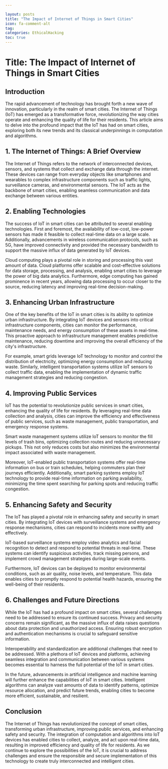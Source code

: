 ```yaml
---

layout: posts
title: "The Impact of Internet of Things in Smart Cities"
icon: fa-comment-alt
tag:      
categories: EthicalHacking
toc: true
---
```




# Title: The Impact of Internet of Things in Smart Cities

## Introduction

The rapid advancement of technology has brought forth a new wave of innovation, particularly in the realm of smart cities. The Internet of Things (IoT) has emerged as a transformative force, revolutionizing the way cities operate and enhancing the quality of life for their residents. This article aims to delve into the profound impact that the IoT has had on smart cities, exploring both its new trends and its classical underpinnings in computation and algorithms.

## 1. The Internet of Things: A Brief Overview

The Internet of Things refers to the network of interconnected devices, sensors, and systems that collect and exchange data through the internet. These devices can range from everyday objects like smartphones and wearables to complex infrastructure components such as traffic lights, surveillance cameras, and environmental sensors. The IoT acts as the backbone of smart cities, enabling seamless communication and data exchange between various entities.

## 2. Enabling Technologies

The success of IoT in smart cities can be attributed to several enabling technologies. First and foremost, the availability of low-cost, low-power sensors has made it feasible to collect real-time data on a large scale. Additionally, advancements in wireless communication protocols, such as 5G, have improved connectivity and provided the necessary bandwidth to support the massive influx of data generated by IoT devices.

Cloud computing plays a pivotal role in storing and processing this vast amount of data. Cloud platforms offer scalable and cost-effective solutions for data storage, processing, and analysis, enabling smart cities to leverage the power of big data analytics. Furthermore, edge computing has gained prominence in recent years, allowing data processing to occur closer to the source, reducing latency and improving real-time decision-making.

## 3. Enhancing Urban Infrastructure

One of the key benefits of the IoT in smart cities is its ability to optimize urban infrastructure. By integrating IoT devices and sensors into critical infrastructure components, cities can monitor the performance, maintenance needs, and energy consumption of these assets in real-time. This proactive approach to infrastructure management enables predictive maintenance, reducing downtime and improving the overall efficiency of the city's infrastructure.

For example, smart grids leverage IoT technology to monitor and control the distribution of electricity, optimizing energy consumption and reducing waste. Similarly, intelligent transportation systems utilize IoT sensors to collect traffic data, enabling the implementation of dynamic traffic management strategies and reducing congestion.

## 4. Improving Public Services

IoT has the potential to revolutionize public services in smart cities, enhancing the quality of life for residents. By leveraging real-time data collection and analysis, cities can improve the efficiency and effectiveness of public services, such as waste management, public transportation, and emergency response systems.

Smart waste management systems utilize IoT sensors to monitor the fill levels of trash bins, optimizing collection routes and reducing unnecessary pickups. This not only reduces costs but also minimizes the environmental impact associated with waste management.

Moreover, IoT-enabled public transportation systems offer real-time information on bus or train schedules, helping commuters plan their journeys efficiently. Additionally, smart parking systems employ IoT technology to provide real-time information on parking availability, minimizing the time spent searching for parking spots and reducing traffic congestion.

## 5. Enhancing Safety and Security

The IoT has played a pivotal role in enhancing safety and security in smart cities. By integrating IoT devices with surveillance systems and emergency response mechanisms, cities can respond to incidents more swiftly and effectively.

IoT-based surveillance systems employ video analytics and facial recognition to detect and respond to potential threats in real-time. These systems can identify suspicious activities, track missing persons, and implement crowd management strategies during large-scale events.

Furthermore, IoT devices can be deployed to monitor environmental conditions, such as air quality, noise levels, and temperature. This data enables cities to promptly respond to potential health hazards, ensuring the well-being of their residents.

## 6. Challenges and Future Directions

While the IoT has had a profound impact on smart cities, several challenges need to be addressed to ensure its continued success. Privacy and security concerns remain significant, as the massive influx of data raises questions about data protection and unauthorized access. Ensuring robust encryption and authentication mechanisms is crucial to safeguard sensitive information.

Interoperability and standardization are additional challenges that need to be addressed. With a plethora of IoT devices and platforms, achieving seamless integration and communication between various systems becomes essential to harness the full potential of the IoT in smart cities.

In the future, advancements in artificial intelligence and machine learning will further enhance the capabilities of IoT in smart cities. Intelligent algorithms can analyze vast amounts of data to identify patterns, optimize resource allocation, and predict future trends, enabling cities to become more efficient, sustainable, and resilient.

## Conclusion

The Internet of Things has revolutionized the concept of smart cities, transforming urban infrastructure, improving public services, and enhancing safety and security. The integration of computation and algorithms into IoT devices has enabled cities to collect, analyze, and act upon real-time data, resulting in improved efficiency and quality of life for residents. As we continue to explore the possibilities of the IoT, it is crucial to address challenges and ensure the responsible and secure implementation of this technology to create truly interconnected and intelligent cities.